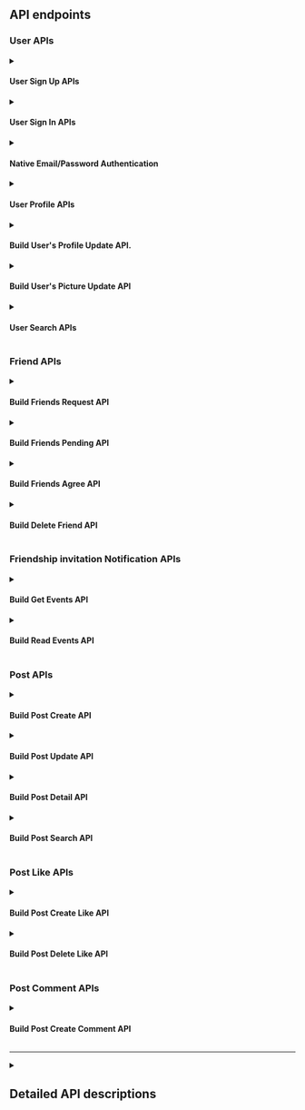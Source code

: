 ## API endpoints

### User APIs

<details><summary><h4>User Sign Up APIs</h4></summary>

Refer to [User Sign Up API](#user-sign-up-api), and build this API for front-end.

Note:

I will use the following account for testing:

```
{
    "name": "user-{random 8 characters}",
    "email": "user-{random 8 characters}@test.com",
    "password": "test"
}
```

The conditions are as follows:

- All fields (name, email, password) must be entered.
- None of the fields should be empty.
- The email field must be a valid email address.
- It should not be possible to register with a duplicate email."

</details>

<details><summary><h4>User Sign In APIs</h4></summary>

Refer to [User Sign In API](#user-sign-in-api) to build this API for front-end.

</details>

<details><summary><h4>Native Email/Password Authentication</h4></summary>

In the end, you will build two method for user authentication; while we can only implement native email/password authentication mechanism just for now.

Every time user sign in successfully, you should update and response a [JSON Web Tokens](https://jwt.io/introduction) to front-end.

Note:

I will use the following account for testing:
step1: Sign up

```
{
    "name": "user-{random 8 characters}",
    "email": "user-{random 8 characters}@test.com",
    "password": "test"
}
```

step2: Sign in

```
{
    "provider": "native",
    "email": "user-{random 8 characters}@test.com",
    "password": "test"
}
```

</details>

<details><summary><h4>User Profile APIs</h4></summary>

Refer to [User Profile API](#user-profile-api), build this API for front-end. We should parse the received JWT(JSON Web Token) to make sure it's an authorized request and get user information from the token without DB query.

Note: skip `friend_count` and `friendship` first.

</details>

<details><summary><h4>Build User's Profile Update API.</h4></summary>

Refer to [User's Profile Update API](#users-profile-update-api) and implement this API on the front-end. Update the required fields in the database, ensuring that the user is logged in and that the updates are applied to the same user's data.

</details>

<details><summary><h4>Build User's Picture Update API</h4></summary>

Refer to [User's Picture Update API](#users-picture-update-api), build this API for front-end.

The front-end will send the image using the `multipart/form-data` format. The back-end needs to download the image and save it to the `static` folder, allowing the image to be accessed.

Note: Use `multer` module to handle file uploading.

</details>

<details><summary><h4>User Search APIs</h4></summary>

Refer to [User Search API](#user-search-api), build this API for front-end. To implement the User Search API, you can input a keyword and compare it against the names of users in the database. If there is a match, you need to return the corresponding data. Additionally, you will need to perform a JOIN operation with the friendship relationship table to determine the relationship between the two individuals.

Note: No pagination is required here. Pagination exercises will be covered in [later stages](#build-post-search-api) of API learning.

</details>

### Friend APIs

<details><summary><h4>Build Friends Request API</h4></summary>

Refer to [Friend Request API](#friends-request-api), build this API for front-end. Users can invite each other to become friends by using their respective user's id.

Coordinates with [notification APIs](#friendship-invitation-notification-apis). There are two scenarios where notifications will be received:

1. When sending a friend request to someone else, the recipient will receive `"XXX invited you to be friends."`
2. When the recipient accepts the friend request, the sender will receive `"XXX has accepted your friend request."`

</details>

<details><summary><h4>Build Friends Pending API</h4></summary>

Refer to [Friend Pending API](#friends-pending-api), build this API for front-end. The user who is invited to become a friend can use this API to identify who has invited them to be friends.

</details>

<details><summary><h4>Build Friends Agree API</h4></summary>

Refer to [Friend Agree API](#friends-agree-api), build this API for front-end. The user who has been invited to become a friend can agree to become friends.

</details>

<details><summary><h4>Build Delete Friend API</h4></summary>

Refer to [Delete Friend API](#delete-friend-api), build this API for front-end.

This API has two functionalities:

1. The person who invited someone to become a friend can withdraw the invitation.
2. Both parties who have become friends can delete the friendship relationship.

</details>

### Friendship invitation Notification APIs

<details><summary><h4>Build Get Events API</h4></summary>

Refer to [Get Event API](#get-events-api), build this API for front-end. Users can retrieve all their notifications, including both read and unread notifications, by making a `GET` request.

</details>

<details><summary><h4>Build Read Events API</h4></summary>

Refer to [Read Event API](#read-event-api), build this API for front-end. Users can mark unread events as read by using the event's id.

</details>

### Post APIs

<details><summary><h4>Build Post Create API</h4></summary>

Refer to [Post Create API](#post-created-api), build this API for front-end. Each user can post on their own timeline or wall.

</details>

<details><summary><h4>Build Post Update API</h4></summary>

Refer to [Post Update API](#post-updated-api), build this API for front-end. The posted content on the timeline can be edited at any time.

</details>

<details><summary><h4>Build Post Detail API</h4></summary>

Refer to [Post Detail API](#post-detail-api), build this API for front-end. By using the Post's ID, you can obtain all the information about a specific post.

</details>

<details><summary><h4>Build Post Search API</h4></summary>

Refer to [Post Search API](#post-search-api), build this API for front-end.

Users can search for other users' posts or their own timeline, and it is necessary to design a pagination mechanism for the search results.

</details>

### Post Like APIs

<details><summary><h4>Build Post Create Like API</h4></summary>

Refer to [Post Create Like API](#post-create-like-api), build this API for front-end. Each user can post on their own timeline or wall. Users can press the "Like" button for posts that they haven't liked yet.

</details>

<details><summary><h4>Build Post Delete Like API</h4></summary>

Refer to [Post Update API](#post-delete-like-api), build this API for front-end. Users can retract their "Like" from content they have already liked.

</details>

### Post Comment APIs

<details><summary><h4>Build Post Create Comment API</h4></summary>

Refer to [Post Create Comment API](#post-create-comment-api), build this API for front-end. Users can leave multiple comments on a single post.

</details>

</details>

---

<details><summary><h2>Detailed API descriptions</h2></summary>

### API Version

1.0

### Response Objects

- `User Object`

| Field | Type | Description |
| --- | --- | --- |
| id | Number | User's ID. |
| provider | String | Service provider. |
| email | String | User's email. |
| name | String | User's name. |
| picture | String | URL or path to the user's picture. |

- `User Comment Object`

| Field | Type | Description |
| --- | --- | --- |
| id | Number | User's ID. |
| name | String | User's name. |
| picture | String | URL or path to the user's picture. |

- `User Search Object`

| Field | Type | Description |
| --- | --- | --- |
| id | Number | User's ID. |
| name | String | User's name. |
| picture | String | URL or path to the user's picture. |
| friendship | Friendship Object or null | Status of the friendship. |

- `User Detail Object`

| Field | Type | Description |
| --- | --- | --- |
| id | Number | User's ID. |
| name | String | User's name. |
| picture | String | URL or path to the user's picture. |
| friend_count | Number | The number of friends. |
| introduction | String | Self-introduction. |
| tags | String | Interests & Labels. |
| friendship | Friendship Object or null | Status of the friendship. |

- `Friendship Object`

| Field | Type | Description |
| --- | --- | --- |
| id | Number | User's ID. |
| status | String | Enum(pending, requested, friend). |

- `Event Object`

| Field | Type | Description |
| --- | --- | --- |
| id | Number | Event's ID. |
| type | String | Event's type. |
| image | String | URL or path to the image associated with the event. |
| summary | String | Brief summary or description of the event. |
| is_read | Boolean | Indicates whether the item has been read or not. |
| created_at | String | Date and time when the event was created. |

- `Post Detail Object`

| Field | Type | Description |
| --- | --- | --- |
| id | Number | Post's ID. |
| user_id | Number | User's ID. |
| created_at | String | Date and time when the post was created. |
| context | String | Content or context of the post. |
| summary | String | Brief summary or description of the event. |
| is_liked | Boolean | Indicates whether the post is liked or not. |
| like_count | Number | The count of likes received by the post. |
| comment_count | Number | The count of comments on the post. |
| picture | String | URL or path to the user's profile picture. |
| name | String | The name of the user who created the post. |
| comments | Array | Array of Comment Object. |

- `Post Search Object`

| Field | Type | Description |
| --- | --- | --- |
| id | Number | Post's ID. |
| created_at | String | Date and time when the post was created. |
| context | String | Content or context of the post. |
| is_liked | Boolean | Indicates whether the post is liked or not. |
| like_count | Number | The count of likes received by the post. |
| comment_count | Number | The count of comments on the post. |
| picture | String | URL or path to the user's profile picture. |
| name | String | The name of the user who created the post. |

- `Comment Object`

| Field | Type | Description |
| --- | --- | --- |
| id | Number | Comment's ID. |
| created_at | String | Date and time when the comment was created. |
| content | String | Content of the comment. |
| user | Object | User Comment Object |

---

## Users

### User Sign Up API

- **End Point:** `/users/signup`
- **Method:** `POST`
- **Request Headers:**

| Field | Type | Description |
| --- | --- | --- |
| Content-Type | String | Only accept application/json. |
- **Request Body**

| Field | Type | Description |
| --- | --- | --- |
| name | String | Required |
| email | String | Required |
| password | String | Required |
- **Request Body Example:**

```
{
  "name":"test",
  "email":"test@test.com",
  "password":"test"
}

```

- **Success Response: 200**

| Field | Type | Description |
| --- | --- | --- |
| access_token | String | Access token from server. |
| user | User Object | User information |
- **Success Response Example:**

```
{
  "data": {
    "access_token": "eyJ0eXAiOiJKV1QiLCJhbGciOiJIUzI1NiJ9.eyJmcmVzaCI6joiYXJ0aHVIjoxNjEzNTY3MzA0fQ.6EPCOfBGynidAfpVqlvbHGWHCJ5LZLtKvPaQ",
    "user": {
      "id": 11245642,
      "provider": "facebook",
      "name": "Pei",
      "email": "pei@appworks.tw",
      "picture": "<https://schoolvoyage.ga/images/123498.png>"
    }
  }
}

```

- **Email Already Exists: 403**

| Field | Type | Description |
| --- | --- | --- |
| error | String | Error message. |
- **Client Error Response: 400**

| Field | Type | Description |
| --- | --- | --- |
| error | String | Error message. |
- **Server Error Response: 500**

| Field | Type | Description |
| --- | --- | --- |
| error | String | Error message. |

---

### User Sign In API

- **End Point:** `/users/signin`
- **Method:** `POST`
- **Request Headers:**

| Field | Type | Description |
| --- | --- | --- |
| Content-Type | String | Only accept application/json. |
- **Request Body**

| Field | Type | Description |
| --- | --- | --- |
| provider | String | Only accept native or facebook |
| email | String | Required if provider set to native |
| password | String | Required if provider set to native |
| access_token | String | Access token from facebook. Required if provider set to facebook |
- **Request Body Example:**

```
{
  "provider":"native",
  "email":"test@test.com",
  "password":"test"
}
```

or

```
{
  "provider":"facebook",
  "access_token": "EAACEdEose0cBAHc6hv9kK8bMNs4XTrT0kVC1RgDZCVBptXW12AI"
}
```

- **Success Response: 200**

| Field | Type | Description |
| --- | --- | --- |
| access_token | String | Access token from server. |
| user | User Object | User information |
- **Success Response Example:**

```
{
  "data": {
    "access_token": "eyJ0eXAiOiJKV1QiLCJhbGciOiJIUzI1NiJ9.eyJmcmVzaCI6joiYXJ0aHVIjoxNjEzNTY3MzA0fQ.6EPCOfBGynidAfpVqlvbHGWHCJ5LZLtKvPaQ",
    "user": {
      "id": 11245642,
      "provider": "facebook",
      "name": "Pei",
      "email": "pei@appworks.tw",
      "picture": "<https://schoolvoyage.ga/images/123498.png>"
    }
  }
}

```

- **Sign In Failed (Wrong Password, User Not Found, Wrong provider): 403**

| Field | Type | Description |
| --- | --- | --- |
| error | String | Error message. |
- **Client Error Response: 400**

| Field | Type | Description |
| --- | --- | --- |
| error | String | Error message. |
- **Server Error Response: 500**

| Field | Type | Description |
| --- | --- | --- |
| error | String | Error message. |

---

### User Profile API

> Authorization
> 
- **End Point:** `/users/:id/profile`
- **Method:** `GET`
- **Parameters**

| Field | Type | Description |
| --- | --- | --- |
| id | Number | User's id |
- **Request Headers:**

| Field | Type | Description |
| --- | --- | --- |
| Authorization | String | Access token preceding Bearer . For example: Bearer x48aDD534da8ADSD1XC4SD5S |
- **Request Example:**
    
    `http://[HOST_NAME]/api/[API_VERSION]/users/1/profile`
    
    `http://[HOST_NAME]/api/[API_VERSION]/users/2/profile`
    
- **Success Response: 200**

| Field | Type | Description |
| --- | --- | --- |
| user | User Detail Object | User info. |
- **Success Response Example:**

```
{
  "data": {
    "user": {
      "id": 10,
      "name": "Pei",
      "picture": "<https://schoolvoyage.ga/images/123498.png>",
      "friend_count": 1,
      "introduction": "我畢業於台灣大學，喜歡到處旅行。",
      "tags": "台灣大學,打棒球,旅遊",
      "friendship": {
        "id": 1,
        "status": "requested"
      }
    }
  }
}
```

- **Client Error (No token) Response: 401**

| Field | Type | Description |
| --- | --- | --- |
| error | String | Error message. |
- **Client Error (Wrong token) Response: 403**

| Field | Type | Description |
| --- | --- | --- |
| error | String | Error message. |
- **Client Error Response: 400**

| Field | Type | Description |
| --- | --- | --- |
| error | String | Error message. |
- **Server Error Response: 500**

| Field | Type | Description |
| --- | --- | --- |
| error | String | Error message. |

---

### User's Picture Update API

> Authorization
> 
- **End Point:** `/users/picture`
- **Method:** `PUT`
- **Request Headers:**

| Field | Type | Description |
| --- | --- | --- |
| Authorization | String | Access token preceding Bearer . For example: Bearer x48aDD534da8ADSD1XC4SD5S |
| Content-Type | String | Only accept multipart/form-data. |
- **Request Body**

| Field | Type | Description |
| --- | --- | --- |
| picture | File | Image File. |
- **Success Response: 200**

| Field | Type | Description |
| --- | --- | --- |
| picture | String | Image link. |
- **Success Response Example:**

```
{
  "data": {
    "picture": "<https://schoolvoyage.ga/images/123498.png>"
  }
}
```

- **Client Error (No token) Response: 401**

| Field | Type | Description |
| --- | --- | --- |
| error | String | Error message. |
- **Client Error (Wrong token) Response: 403**

| Field | Type | Description |
| --- | --- | --- |
| error | String | Error message. |
- **Client Error Response: 400**

| Field | Type | Description |
| --- | --- | --- |
| error | String | Error message. |
- **Server Error Response: 500**

| Field | Type | Description |
| --- | --- | --- |
| error | String | Error message. |

---

### User's Profile Update API

> Authorization
> 
- **End Point:** `/users/profile`
- **Method:** `PUT`
- **Request Headers:**

| Field | Type | Description |
| --- | --- | --- |
| Authorization | String | Access token preceding Bearer . For example: Bearer x48aDD534da8ADSD1XC4SD5S |
| Content-Type | String | Only accept application/json. |
- **Request Body**

| Field | Type | Description |
| --- | --- | --- |
| name | String | User's name. |
| introduction | String | Self-introduction. |
| tags | String | Interests & Labels. |
- **Success Response: 200**

| Field | Type | Description |
| --- | --- | --- |
| user.id | Number | User's id. |
- **Success Response Example:**

```
{
  "data": {
    "user": {
      "id": 1
    }
  }
}
```

- **Client Error (No token) Response: 401**

| Field | Type | Description |
| --- | --- | --- |
| error | String | Error message. |
- **Client Error (Wrong token) Response: 403**

| Field | Type | Description |
| --- | --- | --- |
| error | String | Error message. |
- **Client Error Response: 400**

| Field | Type | Description |
| --- | --- | --- |
| error | String | Error message. |
- **Server Error Response: 500**

| Field | Type | Description |
| --- | --- | --- |
| error | String | Error message. |

---

### User Search API

> Authorization
> 
- **End Point:** `/users/search`
- **Method:** `GET`
- **Request Headers:**

| Field | Type | Description |
| --- | --- | --- |
| Authorization | String | Access token preceding Bearer . For example: Bearer x48aDD534da8ADSD1XC4SD5S |
- **Query Parameters**

| Field | Type | Description |
| --- | --- | --- |
| keyword | String | Required |
- **Request Example:**
    
    `http://[HOST_NAME]/api/[API_VERSION]/users/search?keyword=PJ`
    
- **Success Response: 200**

| Field | Type | Description |
| --- | --- | --- |
| users | Array | Array of User Search Object. |
- **Success Response Example:**

```
"data": {
  "users": [{
    "id": 1,
    "name": "PJ",
    "picture": "<https://schoolvoyage.ga/images/123498.png>",
    "friendship": null
  }, {
    "id": 24,
    "name": "PJ2",
    "picture": "<https://schoolvoyage.ga/images/123499.png>",
    "friendship": {
      "id": 2,
      "status": "requested"
    }
  }]
}
```

- **Client Error (No token) Response: 401**

| Field | Type | Description |
| --- | --- | --- |
| error | String | Error message. |
- **Client Error (Wrong token) Response: 403**

| Field | Type | Description |
| --- | --- | --- |
| error | String | Error message. |
- **Client Error Response: 400**

| Field | Type | Description |
| --- | --- | --- |
| error | String | Error message. |
- **Server Error Response: 500**

| Field | Type | Description |
| --- | --- | --- |
| error | String | Error message. |

---

### Friends

#### Friends API

> Authorization
> 
- **End Point:** `/friends/`
- **Method:** `GET`
- **Request Headers:**

| Field | Type | Description |
| --- | --- | --- |
| Authorization | String | Access token preceding Bearer . For example: Bearer x48aDD534da8ADSD1XC4SD5S |
- **Request Example:**
    
    `http://[HOST_NAME]/api/[API_VERSION]/friends/`
    
- **Success Response: 200**

| Field | Type | Description |
| --- | --- | --- |
| users | Array | Array of User Search Object. |
- **Success Response Example:**

```
"data": {
  "users": [{
    "id": 1,
    "name": "PJ",
    "picture": "<https://schoolvoyage.ga/images/123498.png>",
    "friendship": {
       "id": 32,
       "status": "friend"
    }
  }, {
    "id": 24,
    "name": "PJ2",
    "picture": "<https://schoolvoyage.ga/images/123499.png>",
    "friendship": {
      "id": 2,
      "status": "friend"
    }
  }]
}
```

- **Client Error (No token) Response: 401**

| Field | Type | Description |
| --- | --- | --- |
| error | String | Error message. |
- **Client Error (Wrong token) Response: 403**

| Field | Type | Description |
| --- | --- | --- |
| error | String | Error message. |
- **Client Error Response: 400**

| Field | Type | Description |
| --- | --- | --- |
| error | String | Error message. |
- **Server Error Response: 500**

| Field | Type | Description |
| --- | --- | --- |
| error | String | Error message. |

---

#### Friends Pending API

> Authorization
> 
- **End Point:** `/friends/pending`
- **Method:** `GET`
- **Request Headers:**

| Field | Type | Description |
| --- | --- | --- |
| Authorization | String | Access token preceding Bearer . For example: Bearer x48aDD534da8ADSD1XC4SD5S |
- **Request Example:**
    
    `http://[HOST_NAME]/api/[API_VERSION]/friends/pending`
    
- **Success Response: 200**

| Field | Type | Description |
| --- | --- | --- |
| users | Array | Array of User Search Object. |
- **Success Response Example:**

```
"data": {
  "users": [{
    "id": 1,
    "name": "PJ",
    "picture": "<https://schoolvoyage.ga/images/123498.png>",
    "friendship": {
      "id": 1,
      "status": "pending"
    }
  }, {
    "id": 24,
    "name": "PJ2",
    "picture": "<https://schoolvoyage.ga/images/123499.png>",
    "friendship": {
      "id": 2,
      "status": "pending"
    }
  }]
}

```

- **Client Error (No token) Response: 401**

| Field | Type | Description |
| --- | --- | --- |
| error | String | Error message. |
- **Client Error (Wrong token) Response: 403**

| Field | Type | Description |
| --- | --- | --- |
| error | String | Error message. |
- **Client Error Response: 400**

| Field | Type | Description |
| --- | --- | --- |
| error | String | Error message. |
- **Server Error Response: 500**

| Field | Type | Description |
| --- | --- | --- |
| error | String | Error message. |

---

#### Friends Request API

> Authorization
> 
- **End Point:** `/friends/:user_id/request`
- **Method:** `POST`
- **Request Headers:**

| Field | Type | Description |
| --- | --- | --- |
| Authorization | String | Access token preceding Bearer . For example: Bearer x48aDD534da8ADSD1XC4SD5S |
- **Parameters**

| Field | Type | Description |
| --- | --- | --- |
| user_id | Number | User's id |
- **Request Example:**
    
    `http://[HOST_NAME]/api/[API_VERSION]/friends/1/request`
    
- **Success Response: 200**

| Field | Type | Description |
| --- | --- | --- |
| friendship | Object | Friendship Object. |
- **Success Response Example:**

```
"data": {
  "friendship": {
    "id": 1
  }
}

```

- **Client Error (No token) Response: 401**

| Field | Type | Description |
| --- | --- | --- |
| error | String | Error message. |
- **Client Error (Wrong token) Response: 403**

| Field | Type | Description |
| --- | --- | --- |
| error | String | Error message. |
- **Client Error Response: 400**

| Field | Type | Description |
| --- | --- | --- |
| error | String | Error message. |
- **Server Error Response: 500**

| Field | Type | Description |
| --- | --- | --- |
| error | String | Error message. |

---

#### Friends Agree API

> Authorization
> 
- **End Point:** `/friends/:friendship_id/agree`
- **Method:** `POST`
- **Request Headers:**

| Field | Type | Description |
| --- | --- | --- |
| Authorization | String | Access token preceding Bearer . For example: Bearer x48aDD534da8ADSD1XC4SD5S |
- **Parameters**

| Field | Type | Description |
| --- | --- | --- |
| friendship_id | Number | Friendship's id |
- **Request Example:**
    
    `http://[HOST_NAME]/api/[API_VERSION]/friends/1/agree`
    
- **Success Response: 200**

| Field | Type | Description |
| --- | --- | --- |
| friendship | Object | Friendship Object. |
- **Success Response Example:**

```
"data": {
  "friendship": {
    "id": 1
  }
}

```

- **Client Error (No token) Response: 401**

| Field | Type | Description |
| --- | --- | --- |
| error | String | Error message. |
- **Client Error (Wrong token) Response: 403**

| Field | Type | Description |
| --- | --- | --- |
| error | String | Error message. |
- **Client Error Response: 400**

| Field | Type | Description |
| --- | --- | --- |
| error | String | Error message. |
- **Server Error Response: 500**

| Field | Type | Description |
| --- | --- | --- |
| error | String | Error message. |

---

#### Delete Friend API

> Authorization
> 
- **End Point:** `/friends/:friendship_id`
- **Method:** `DELETE`
- **Request Headers:**

| Field | Type | Description |
| --- | --- | --- |
| Authorization | String | Access token preceding Bearer . For example: Bearer x48aDD534da8ADSD1XC4SD5S |
- **Parameters**

| Field | Type | Description |
| --- | --- | --- |
| friendship_id | Number | Friendship's id |
- **Request Example:**
    
    `http://[HOST_NAME]/api/[API_VERSION]/friends/1`
    
- **Success Response: 200**

| Field | Type | Description |
| --- | --- | --- |
| friendship | Object | Friendship Object. |
- **Success Response Example:**

```
"data": {
  "friendship": {
    "id": 1
  }
}
```

- **Client Error (No token) Response: 401**

| Field | Type | Description |
| --- | --- | --- |
| error | String | Error message. |
- **Client Error (Wrong token) Response: 403**

| Field | Type | Description |
| --- | --- | --- |
| error | String | Error message. |
- **Client Error Response: 400**

| Field | Type | Description |
| --- | --- | --- |
| error | String | Error message. |
- **Server Error Response: 500**

| Field | Type | Description |
| --- | --- | --- |
| error | String | Error message. |

---

### Events

#### Get Events API

> Authorization
> 
- **End Point:** `/events/`
- **Method:** `GET`
- **Request Headers:**

| Field | Type | Description |
| --- | --- | --- |
| Authorization | String | Access token preceding Bearer . For example: Bearer x48aDD534da8ADSD1XC4SD5S |
- **Request Example:**
    
    `http://[HOST_NAME]/api/[API_VERSION]/events/`
    
- **Success Response: 200**

| Field | Type | Description |
| --- | --- | --- |
| events | Array | Array of Event Object. |
- **Success Response Example:**

```
"data": {
  "events": [{
    "id": 1,
    "type": "friend_request",
    "is_read": false,
    "image": "<https://schoolvoyage.ga/images/123498.png>",
    "created_at": "2023-03-23 23:10:21",
    "summary": "王小明邀請你成為好友"
  }, {
    "id": 2,
    "type": "friend_request",
    "is_read": true,
    "image": "<https://schoolvoyage.ga/images/123498.png>",
    "created_at": "2023-03-23 23:10:21",
    "summary": "王小明邀請你成為好友"
  }]
}
```

- **Client Error (No token) Response: 401**

| Field | Type | Description |
| --- | --- | --- |
| error | String | Error message. |
- **Client Error (Wrong token) Response: 403**

| Field | Type | Description |
| --- | --- | --- |
| error | String | Error message. |
- **Client Error Response: 400**

| Field | Type | Description |
| --- | --- | --- |
| error | String | Error message. |
- **Server Error Response: 500**

| Field | Type | Description |
| --- | --- | --- |
| error | String | Error message. |

---

#### Read Event API

> Authorization
> 
- **End Point:** `/events/:event_id/read`
- **Method:** `POST`
- **Request Headers:**

| Field | Type | Description |
| --- | --- | --- |
| Authorization | String | Access token preceding Bearer . For example: Bearer x48aDD534da8ADSD1XC4SD5S |
- **Parameters**

| Field | Type | Description |
| --- | --- | --- |
| event_id | Number | Event's id |
- **Success Response: 200**

| Field | Type | Description |
| --- | --- | --- |
| event | Object | Event Object. |
- **Success Response Example:**

```
{
  "data": {
    "event": {
      "id": 1
    }
  }
}
```

- **Client Error (No token) Response: 401**

| Field | Type | Description |
| --- | --- | --- |
| error | String | Error message. |
- **Client Error (Wrong token) Response: 403**

| Field | Type | Description |
| --- | --- | --- |
| error | String | Error message. |
- **Client Error Response: 400**

| Field | Type | Description |
| --- | --- | --- |
| error | String | Error message. |
- **Server Error Response: 500**

| Field | Type | Description |
| --- | --- | --- |
| error | String | Error message. |

---

### Posts

#### Post Created API

> Authorization
> 
- **End Point:** `/posts/`
- **Method:** `POST`
- **Request Headers:**

| Field | Type | Description |
| --- | --- | --- |
| Content-Type | String | Only accept application/json. |
| Authorization | String | Access token preceding Bearer . For example: Bearer x48aDD534da8ADSD1XC4SD5S |
- **Request Body**

| Field | Type | Description |
| --- | --- | --- |
| context | String | The context or content of the post. |
- **Request Body Example:**

```
{
  "context": "今天在口袋裡撿到兩百元，好開心！"
}
```

- **Success Response: 200**

| Field | Type | Description |
| --- | --- | --- |
| post | Object | Object of post. |
- **Success Response Example:**

```
{
  "data": {
    "post": {
      "id": 1
    }
  }
}
```

- **Client Error (No token) Response: 401**

| Field | Type | Description |
| --- | --- | --- |
| error | String | Error message. |
- **Client Error (Wrong token) Response: 403**

| Field | Type | Description |
| --- | --- | --- |
| error | String | Error message. |
- **Client Error Response: 400**

| Field | Type | Description |
| --- | --- | --- |
| error | String | Error message. |
- **Server Error Response: 500**

| Field | Type | Description |
| --- | --- | --- |
| error | String | Error message. |

---

#### Post Updated API

> Authorization
> 
- **End Point:** `/posts/:id`
- **Method:** `PUT`
- **Request Headers:**

| Field | Type | Description |
| --- | --- | --- |
| Authorization | String | Access token preceding Bearer . For example: Bearer x48aDD534da8ADSD1XC4SD5S |
| Content-Type | String | Only accept application/json. |
- **Parameters**

| Field | Type | Description |
| --- | --- | --- |
| id | Number | Post's id |
- **Request Body**

| Field | Type | Description |
| --- | --- | --- |
| context | String | The context or content of the post. |
- **Request Body Example:**

```
{
  "context": "不發廢文了！"
}
```

- **Success Response: 200**

| Field | Type | Description |
| --- | --- | --- |
| post | Object | Object of post. |
- **Success Response Example:**

```
{
  "data": {
    "post": {
      "id": 1
    }
  }
}
```

- **Client Error (No token) Response: 401**

| Field | Type | Description |
| --- | --- | --- |
| error | String | Error message. |
- **Client Error (Wrong token) Response: 403**

| Field | Type | Description |
| --- | --- | --- |
| error | String | Error message. |
- **Client Error Response: 400**

| Field | Type | Description |
| --- | --- | --- |
| error | String | Error message. |
- **Server Error Response: 500**

| Field | Type | Description |
| --- | --- | --- |
| error | String | Error message. |

---

#### Post Detail API

> Authorization
> 
- **End Point:** `/posts/:id`
- **Method:** `GET`
- **Request Headers:**

| Field | Type | Description |
| --- | --- | --- |
| Authorization | String | Access token preceding Bearer . For example: Bearer x48aDD534da8ADSD1XC4SD5S |
- **Request Example:**
    
    `http://[HOST_NAME]/api/[API_VERSION]/posts/1`
    
- **Success Response: 200**

| Field | Type | Description |
| --- | --- | --- |
| post | Object | Post Detail Object. |
- **Success Response Example:**

```
"data": {
  "post": {
    "id": 1,
    "user_id": 1,
    "created_at": "2023-04-09 22:21:48",
    "context": "動態動態動態動態動態動態動態動態",
    "is_liked": true,
    "like_count": 327,
    "comment_count": 68,
    "picture": "<https://i.imgur.com/VTC742A.png>",
    "name": "PJ",
    "comments": [{
      "id": 1,
      "created_at": "2023-04-10 23:21:10",
      "content": "評論評論評論評論評論評論",
      "user": {
        "id": "1",
        "name": "PJ",
        "picture": ""
      }
    }]
  }
}
```

- **Client Error (No token) Response: 401**

| Field | Type | Description |
| --- | --- | --- |
| error | String | Error message. |
- **Client Error (Wrong token) Response: 403**

| Field | Type | Description |
| --- | --- | --- |
| error | String | Error message. |
- **Client Error Response: 400**

| Field | Type | Description |
| --- | --- | --- |
| error | String | Error message. |
- **Server Error Response: 500**

| Field | Type | Description |
| --- | --- | --- |
| error | String | Error message. |

---

#### Post Search API

> Authorization
> 
- **End Point:** `/posts/search`
- **Method:** `GET`
- **Request Headers:**

| Field | Type | Description |
| --- | --- | --- |
| Authorization | String | Access token preceding Bearer . For example: Bearer x48aDD534da8ADSD1XC4SD5S |
- **Query Parameters**

| Field | Type | Description |
| --- | --- | --- |
| user_id (Optional) | Number | User's id. |
| cursor (Optional) | String | Next page key. |
- **Request Example:**
    - `http://[HOST_NAME]/api/[API_VERSION]/posts/searchhttp://[HOST_NAME]/api/[API_VERSION]/posts/search?user_id=1`
    - `http://[HOST_NAME]/api/[API_VERSION]/posts/search?cursor='KHEAX0GAFjlPyyqAqTcQOXTLKgIVvshji9AqRmuAGjCDESoLlUrrIn7P'http://[HOST_NAME]/api/[API_VERSION]/posts/search?user_id=1&cursor='KHEAX0GAFjlPyyqAqTcQOXTLKgIVvshji9AqRmuAGjCDESoLlUrrIn7P'`
- **Success Response: 200**

| Field | Type | Description |
| --- | --- | --- |
| posts | Array | Array of Post Search Object. |
| next_cursor | String or Null | Next page key. |
- **Success Response Example:**

```
"data": {
  "posts": [{
    "id": 1,
    "user_id": 1,
    "created_at": "2023-04-09 22:21:48",
    "context": "動態動態動態動態動態動態動態動態",
    "is_liked": true,
    "like_count": 327,
    "comment_count": 68,
    "picture": "<https://imgur.com/XXXXX>",
    "name": "PJ"
  }],
  "next_cursor": "KHEAX0GAFjlPyyqAqTcQOXTLKgIVvshji9AqRmuAGjCDESoLlUrrIn7P"
}

```

- **Client Error (No token) Response: 401**

| Field | Type | Description |
| --- | --- | --- |
| error | String | Error message. |
- **Client Error (Wrong token) Response: 403**

| Field | Type | Description |
| --- | --- | --- |
| error | String | Error message. |
- **Client Error Response: 400**

| Field | Type | Description |
| --- | --- | --- |
| error | String | Error message. |
- **Server Error Response: 500**

| Field | Type | Description |
| --- | --- | --- |
| error | String | Error message. |

---

#### Post Create Like API

> Authorization
> 
- **End Point:** `/posts/:id/like`
- **Method:** `POST`
- **Request Headers:**

| Field | Type | Description |
| --- | --- | --- |
| Authorization | String | Access token preceding Bearer . For example: Bearer x48aDD534da8ADSD1XC4SD5S |
- **Parameter**

| Field | Type | Description |
| --- | --- | --- |
| id | String | Post's id |
- **Success Response: 200**

| Field | Type | Description |
| --- | --- | --- |
| post | Object | Post's id in Object |
- **Success Response Example:**

```
{
  "data": {
    "post": {
      "id": 1
    }
  }
}

```

- **Client Error (No token) Response: 401**

| Field | Type | Description |
| --- | --- | --- |
| error | String | Error message. |
- **Client Error (Wrong token) Response: 403**

| Field | Type | Description |
| --- | --- | --- |
| error | String | Error message. |
- **Client Error Response: 400**

| Field | Type | Description |
| --- | --- | --- |
| error | String | Error message. |
- **Server Error Response: 500**

| Field | Type | Description |
| --- | --- | --- |
| error | String | Error message. |

---

#### Post Delete Like API

> Authorization
> 
- **End Point:** `/posts/:id/like`
- **Method:** `DELETE`
- **Request Headers:**

| Field | Type | Description |
| --- | --- | --- |
| Authorization | String | Access token preceding Bearer . For example: Bearer x48aDD534da8ADSD1XC4SD5S |
- **Parameter**

| Field | Type | Description |
| --- | --- | --- |
| id | String | Post's id |
- **Success Response: 200**

| Field | Type | Description |
| --- | --- | --- |
| post | Object | Post's id in Object |
- **Success Response Example:**

```
{
  "data": {
    "post": {
      "id": 1
    }
  }
}

```

- **Client Error (No token) Response: 401**

| Field | Type | Description |
| --- | --- | --- |
| error | String | Error message. |
- **Client Error (Wrong token) Response: 403**

| Field | Type | Description |
| --- | --- | --- |
| error | String | Error message. |
- **Client Error Response: 400**

| Field | Type | Description |
| --- | --- | --- |
| error | String | Error message. |
- **Server Error Response: 500**

| Field | Type | Description |
| --- | --- | --- |
| error | String | Error message. |

---

#### Post Create Comment API

> Authorization
> 
- **End Point:** `/posts/:id/comment`
- **Method:** `POST`
- **Request Headers:**

| Field | Type | Description |
| --- | --- | --- |
| Content-Type | String | Only accept application/json. |
| Authorization | String | Access token preceding Bearer . For example: Bearer x48aDD534da8ADSD1XC4SD5S |
- **Parameter**

| Field | Type | Description |
| --- | --- | --- |
| id | String | Post's id |
- **Request Body**

| Field | Type | Description |
| --- | --- | --- |
| content | String | The context or content of the comment. |
- **Request Body Example:**

```
{
  "content": "今天在口袋裡撿到兩百元，好開心！"
}

```

- **Success Response: 200**

| Field | Type | Description |
| --- | --- | --- |
| post | Object | Post's id in Object |
| comment | Object | Comment's id in Object |
- **Success Response Example:**

```
{
  "data": {
    "post": {
      "id": 1
    },
    "comment": {
      "id": 1
    }
  }
}

```

- **Client Error (No token) Response: 401**

| Field | Type | Description |
| --- | --- | --- |
| error | String | Error message. |
- **Client Error (Wrong token) Response: 403**

| Field | Type | Description |
| --- | --- | --- |
| error | String | Error message. |
- **Client Error Response: 400**

| Field | Type | Description |
| --- | --- | --- |
| error | String | Error message. |
- **Server Error Response: 500**

| Field | Type | Description |
| --- | --- | --- |
| error | String | Error message. |
